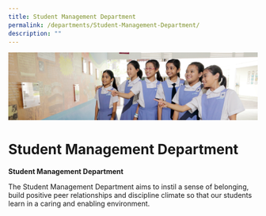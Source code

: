 ```yaml
---
title: Student Management Department
permalink: /departments/Student-Management-Department/
description: ""
---
```

![](/images/Departments.jpg)

Student Management Department
=============================


<b>Student Management Department</b>

The Student Management Department aims to instil a sense of belonging, build positive peer relationships and discipline climate so that our students learn in a caring and enabling environment.

